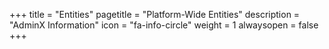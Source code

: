 +++
title = "Entities"
pagetitle = "Platform-Wide Entities"
description = "AdminX Information"
icon = "fa-info-circle"
weight = 1
alwaysopen = false
+++




